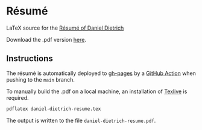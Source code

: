 # Résumé

LaTeX source for the [Résumé of Daniel Dietrich](https://resume.danieldietrich.dev)

Download the .pdf version [here](https://resume.danieldietrich.dev/daniel-dietrich-resume.pdf).

## Instructions

The résumé is automatically deployed to [gh-pages](https://pages.github.com) by a [GitHub Action](.github/workflows/deploy.yml) when pushing to the `main` branch.

To manually build the .pdf on a local machine, an installation of [Texlive](https://www.tug.org/texlive/) is required.

```sh
pdflatex daniel-dietrich-resume.tex
```

The output is written to the file `daniel-dietrich-resume.pdf`.